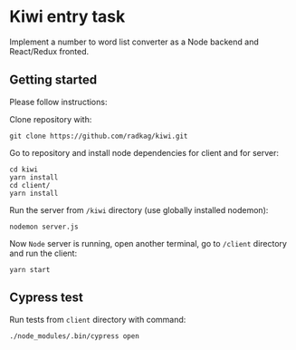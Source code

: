 # Kiwi entry task

Implement a number to word list converter as a Node backend and React/Redux fronted.

## Getting started

Please follow instructions:

Clone repository with:

```
git clone https://github.com/radkag/kiwi.git
```

Go to repository and install node dependencies for client and for server:

```
cd kiwi
yarn install
cd client/
yarn install
```

Run the server from `/kiwi` directory (use globally installed nodemon):

```
nodemon server.js
```

Now `Node` server is running, open another terminal, go to `/client` directory and run the client:

```
yarn start
```

## Cypress test

Run tests from `client` directory with command:

```
./node_modules/.bin/cypress open
```
